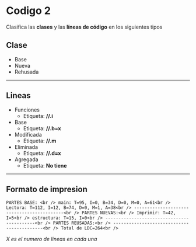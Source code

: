 # Codigo 2

Clasifica las **clases** y las __líneas de código__ en los siguientes tipos
&nbsp;

## Clase ##
* Base
* Nueva
* Rehusada
- - - -
## Lineas ##
* Funciones
  * Etiqueta: **//.i**  
* Base
  * Etiqueta: **//.b=x**
* Modificada
  * Etiqueta: **//.m**
* Eliminada
  * Etiqueta: **//.d=x**
* Agregada
  * Etiqueta: **No tiene**
- - - -
## Formato de impresion ##
``
PARTES BASE: <br />
main: T=95, I=0, B=34, D=0, M=0, A=61<br />
Lectora: T=112, I=12, B=74, D=0, M=1, A=38<br />
-------------------------------------------<br />
PARTES NUEVAS:<br />
Imprimir: T=42, I=5<br />
estructura: T=15, I=0<br />
-------------------------------------------<br />
PARTES REUSADAS:<br />
-------------------------------------------<br />
Total de LDC=264<br />
``

*X es el numero de lineas en cada una*
